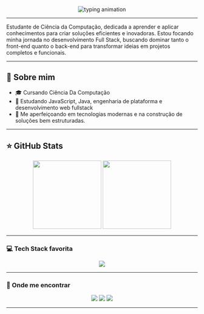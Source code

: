 <p align="center">
  <img src="https://readme-typing-svg.herokuapp.com?font=Fira+Code&weight=500&size=24&duration=4000&pause=800&color=FADADD&center=true&vCenter=true&width=700&lines=Emilly+Ialy,%0AFull+Stack+Developer" alt="typing animation" />
</p>  

---  

  <p>Estudante de Ciência da Computação, dedicada a aprender e aplicar conhecimentos para criar soluções eficientes e inovadoras. Estou focando minha jornada no desenvolvimento Full Stack, buscando dominar tanto o front-end quanto o back-end para transformar ideias em projetos completos e funcionais.</p> 
  
---  

## 🧠 Sobre mim

- 🎓 Cursando Ciência Da Computação
- 📢 Estudando JavaScript, Java, engenharia de plataforma e desenvolvimento web fullstack  
- 🚀 Me aperfeiçoando em tecnologias modernas e na construção de soluções bem estruturadas.  

---  

## ⭐ GitHub Stats

<div align="center">
  <img height="180em" src="https://github-readme-stats.vercel.app/api?username=Emillyialy&show_icons=true&theme=rose_pine&hide_border=true&count_private=true" />
  <img height="180em" src="https://github-readme-stats.vercel.app/api/top-langs/?username=Emillyialy&layout=compact&langs_count=8&theme=rose_pine&hide_border=true"/>
</div>


---

 ### 💻 Tech Stack favorita

<div align="center">
  <img src="https://skillicons.dev/icons?i=java,react,js,html,css,git&theme=light" />
</div>

---
### 💌 Onde me encontrar

<p align="center">
  <a href="mailto:mineoemilly1@email.com"><img src="https://img.shields.io/badge/Email-FADADD?style=for-the-badge&logo=gmail&logoColor=white" /></a>
  <a href="https://www.linkedin.com/in/emilly-ialy-0b1093329/"><img src="https://img.shields.io/badge/LinkedIn-FADADD?style=for-the-badge&logo=linkedin&logoColor=white" /></a>
  <a href="https://github.com/emillyialy"><img src="https://img.shields.io/badge/GitHub-FADADD?style=for-the-badge&logo=github&logoColor=white" /></a>
</p>

---


